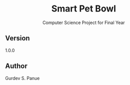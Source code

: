 <h1 align="center">Smart Pet Bowl</h1>

<div align="center">
Computer Science Project for Final Year
</div>

## Version

1.0.0

## Author

Gurdev S. Panue
